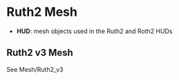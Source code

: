 # Ruth2 Mesh

* **HUD**: mesh objects used in the Ruth2 and Roth2 HUDs

## Ruth2 v3 Mesh

See Mesh/Ruth2_v3
